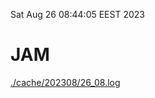 Sat Aug 26 08:44:05 EEST 2023
# JAM
<a href='./cache/202308/26_08.log'>./cache/202308/26_08.log</a>
